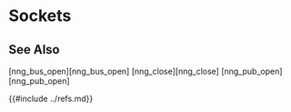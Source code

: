 # Sockets

## See Also

[nng_bus_open][nng_bus_open]
[nng_close][nng_close]
[nng_pub_open][nng_pub_open]

{{#include ../refs.md}}
